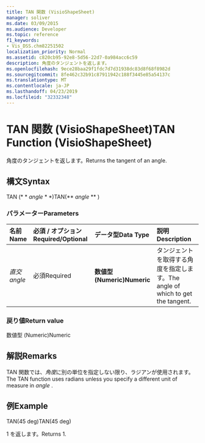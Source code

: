 ```yaml
---
title: TAN 関数 (VisioShapeSheet)
manager: soliver
ms.date: 03/09/2015
ms.audience: Developer
ms.topic: reference
f1_keywords:
- Vis_DSS.chm82251502
localization_priority: Normal
ms.assetid: c820cb95-92e8-5d56-22d7-0a984acc6c59
description: 角度のタンジェントを返します。
ms.openlocfilehash: 9ece28baa29f1fdc7d7d31938dc83d8f68f8982d
ms.sourcegitcommit: 8fe462c32b91c87911942c188f3445e85a54137c
ms.translationtype: MT
ms.contentlocale: ja-JP
ms.lasthandoff: 04/23/2019
ms.locfileid: "32332348"
---
```

# <a name="tan-function-visioshapesheet"></a><span data-ttu-id="5730e-103">TAN 関数 (VisioShapeSheet)</span><span class="sxs-lookup"><span data-stu-id="5730e-103">TAN Function (VisioShapeSheet)</span></span>

<span data-ttu-id="5730e-104">角度のタンジェントを返します。</span><span class="sxs-lookup"><span data-stu-id="5730e-104">Returns the tangent of an angle.</span></span>
  
## <a name="syntax"></a><span data-ttu-id="5730e-105">構文</span><span class="sxs-lookup"><span data-stu-id="5730e-105">Syntax</span></span>

<span data-ttu-id="5730e-106">TAN (\* \* *angle* \* \*)</span><span class="sxs-lookup"><span data-stu-id="5730e-106">TAN(\*\* *angle* \*\* )</span></span> 
  
### <a name="parameters"></a><span data-ttu-id="5730e-107">パラメーター</span><span class="sxs-lookup"><span data-stu-id="5730e-107">Parameters</span></span>

|<span data-ttu-id="5730e-108">**名前**</span><span class="sxs-lookup"><span data-stu-id="5730e-108">**Name**</span></span>|<span data-ttu-id="5730e-109">**必須 / オプション**</span><span class="sxs-lookup"><span data-stu-id="5730e-109">**Required/Optional**</span></span>|<span data-ttu-id="5730e-110">**データ型**</span><span class="sxs-lookup"><span data-stu-id="5730e-110">**Data Type**</span></span>|<span data-ttu-id="5730e-111">**説明**</span><span class="sxs-lookup"><span data-stu-id="5730e-111">**Description**</span></span>|
|:-----|:-----|:-----|:-----|
| <span data-ttu-id="5730e-112">_直交_</span><span class="sxs-lookup"><span data-stu-id="5730e-112">_angle_</span></span> <br/> |<span data-ttu-id="5730e-113">必須</span><span class="sxs-lookup"><span data-stu-id="5730e-113">Required</span></span>  <br/> |<span data-ttu-id="5730e-114">**数値型 (Numeric)**</span><span class="sxs-lookup"><span data-stu-id="5730e-114">**Numeric**</span></span> <br/> |<span data-ttu-id="5730e-115">タンジェントを取得する角度を指定します。</span><span class="sxs-lookup"><span data-stu-id="5730e-115">The angle of which to get the tangent.</span></span>  <br/> |
   
### <a name="return-value"></a><span data-ttu-id="5730e-116">戻り値</span><span class="sxs-lookup"><span data-stu-id="5730e-116">Return value</span></span>

<span data-ttu-id="5730e-117">数値型 (Numeric)</span><span class="sxs-lookup"><span data-stu-id="5730e-117">Numeric</span></span>
  
## <a name="remarks"></a><span data-ttu-id="5730e-118">解説</span><span class="sxs-lookup"><span data-stu-id="5730e-118">Remarks</span></span>

<span data-ttu-id="5730e-119">TAN 関数では、*角度*に別の単位を指定しない限り、ラジアンが使用されます。</span><span class="sxs-lookup"><span data-stu-id="5730e-119">The TAN function uses radians unless you specify a different unit of measure in  *angle*  .</span></span> 
  
## <a name="example"></a><span data-ttu-id="5730e-120">例</span><span class="sxs-lookup"><span data-stu-id="5730e-120">Example</span></span>

<span data-ttu-id="5730e-121">TAN(45 deg)</span><span class="sxs-lookup"><span data-stu-id="5730e-121">TAN(45 deg)</span></span> 
  
<span data-ttu-id="5730e-122">1 を返します。</span><span class="sxs-lookup"><span data-stu-id="5730e-122">Returns 1.</span></span> 
  

